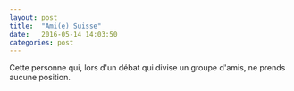 ```yaml
---
layout: post
title:  "Ami(e) Suisse"
date:   2016-05-14 14:03:50
categories: post
---
```


Cette personne qui, lors d'un débat qui divise un groupe d'amis, ne prends aucune position.